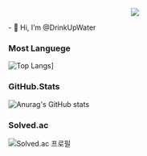 <p align='center'>
    <img styled="width:100%" src="https://capsule-render.vercel.app/api?type=waving&color=auto&height=300&section=header&text=Welcome&fontSize=90&animation=fadeIn&fontAlignY=38&desc=DrinkUpWater's%20GitHub&descAlignY=51&descAlign=62"/>
</p>
- 👋 Hi, I’m @DrinkUpWater

### Most Languege
![Top Langs](https://github-readme-stats.vercel.app/api/top-langs/?username=DrinkUpWater)]

### GitHub.Stats
![Anurag's GitHub stats](https://github-readme-stats.vercel.app/api?username=DrinkUpWater)

### Solved.ac
![Solved.ac
프로필](http://mazassumnida.wtf/api/v2/generate_badge?boj=ciwdj)
